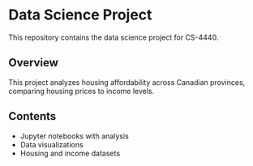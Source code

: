 # Data Science Project

This repository contains the data science project for CS-4440.

## Overview

This project analyzes housing affordability across Canadian provinces, comparing housing prices to income levels.

## Contents

- Jupyter notebooks with analysis
- Data visualizations
- Housing and income datasets
